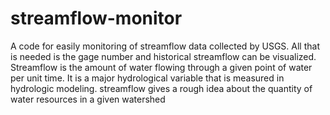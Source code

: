 # streamflow-monitor
A code for easily monitoring of streamflow data collected by USGS. All that is needed is the gage number and historical streamflow can be visualized. Streamflow is the amount of water flowing through a given point of water per unit time. It is a major hydrological variable that is measured in hydrologic modeling. streamflow gives a rough idea about the quantity of water resources in a given watershed
